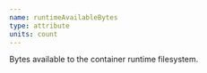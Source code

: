 ```yaml
---
name: runtimeAvailableBytes
type: attribute
units: count
---
```


Bytes available to the container runtime filesystem.
